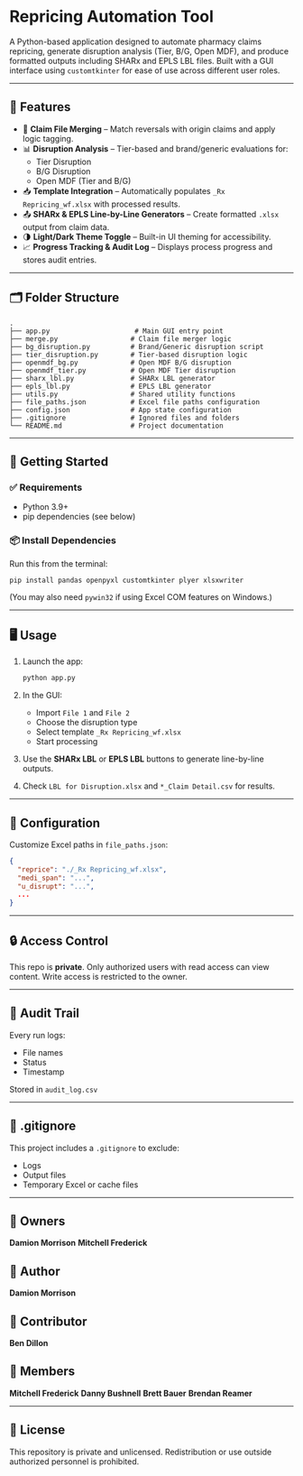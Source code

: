 # Repricing Automation Tool

A Python-based application designed to automate pharmacy claims repricing, generate disruption analysis (Tier, B/G, Open MDF), and produce formatted outputs including SHARx and EPLS LBL files. Built with a GUI interface using `customtkinter` for ease of use across different user roles.

---

## 🧩 Features

- 🔄 **Claim File Merging** – Match reversals with origin claims and apply logic tagging.
- 📊 **Disruption Analysis** – Tier-based and brand/generic evaluations for:
  - Tier Disruption
  - B/G Disruption
  - Open MDF (Tier and B/G)
- 📥 **Template Integration** – Automatically populates `_Rx Repricing_wf.xlsx` with processed results.
- 📤 **SHARx & EPLS Line-by-Line Generators** – Create formatted `.xlsx` output from claim data.
- 🌗 **Light/Dark Theme Toggle** – Built-in UI theming for accessibility.
- 📈 **Progress Tracking & Audit Log** – Displays process progress and stores audit entries.

---

## 🗂️ Folder Structure

```
.
├── app.py                     # Main GUI entry point
├── merge.py                  # Claim file merger logic
├── bg_disruption.py          # Brand/Generic disruption script
├── tier_disruption.py        # Tier-based disruption logic
├── openmdf_bg.py             # Open MDF B/G disruption
├── openmdf_tier.py           # Open MDF Tier disruption
├── sharx_lbl.py              # SHARx LBL generator
├── epls_lbl.py               # EPLS LBL generator
├── utils.py                  # Shared utility functions
├── file_paths.json           # Excel file paths configuration
├── config.json               # App state configuration
├── .gitignore                # Ignored files and folders
└── README.md                 # Project documentation
```

---

## 🚀 Getting Started

### ✅ Requirements
- Python 3.9+
- pip dependencies (see below)

### 📦 Install Dependencies

Run this from the terminal:

```bash
pip install pandas openpyxl customtkinter plyer xlsxwriter
```

(You may also need `pywin32` if using Excel COM features on Windows.)

---

## 🖥️ Usage

1. Launch the app:
   ```bash
   python app.py
   ```

2. In the GUI:
   - Import `File 1` and `File 2`
   - Choose the disruption type
   - Select template `_Rx Repricing_wf.xlsx`
   - Start processing

3. Use the **SHARx LBL** or **EPLS LBL** buttons to generate line-by-line outputs.

4. Check `LBL for Disruption.xlsx` and `*_Claim Detail.csv` for results.

---

## 📁 Configuration

Customize Excel paths in `file_paths.json`:

```json
{
  "reprice": "./_Rx Repricing_wf.xlsx",
  "medi_span": "...",
  "u_disrupt": "...",
  ...
}
```

---

## 🔒 Access Control

This repo is **private**. Only authorized users with read access can view content. Write access is restricted to the owner.

---

## 📝 Audit Trail

Every run logs:
- File names
- Status
- Timestamp

Stored in `audit_log.csv`

---

## 🧼 .gitignore

This project includes a `.gitignore` to exclude:
- Logs
- Output files
- Temporary Excel or cache files

---

## 📌 Owners

**Damion Morrison**
**Mitchell Frederick**

## 📌 Author

**Damion Morrison**  

## 📌 Contributor

**Ben Dillon**

## 📌 Members

**Mitchell Frederick**
**Danny Bushnell**
**Brett Bauer**
**Brendan Reamer**

---

## 📄 License

This repository is private and unlicensed. Redistribution or use outside authorized personnel is prohibited.

